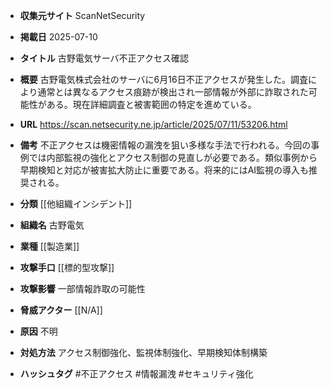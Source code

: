 - **収集元サイト**
ScanNetSecurity

- **掲載日**
2025-07-10

- **タイトル**
古野電気サーバ不正アクセス確認

- **概要**
古野電気株式会社のサーバに6月16日不正アクセスが発生した。調査により通常とは異なるアクセス痕跡が検出され一部情報が外部に詐取された可能性がある。現在詳細調査と被害範囲の特定を進めている。

- **URL**
https://scan.netsecurity.ne.jp/article/2025/07/11/53206.html

- **備考**
不正アクセスは機密情報の漏洩を狙い多様な手法で行われる。今回の事例では内部監視の強化とアクセス制御の見直しが必要である。類似事例から早期検知と対応が被害拡大防止に重要である。将来的にはAI監視の導入も推奨される。

- **分類**
[[他組織インシデント]]

- **組織名**
古野電気

- **業種**
[[製造業]]

- **攻撃手口**
[[標的型攻撃]]

- **攻撃影響**
一部情報詐取の可能性

- **脅威アクター**
[[N/A]]

- **原因**
不明

- **対処方法**
アクセス制御強化、監視体制強化、早期検知体制構築

- **ハッシュタグ**
#不正アクセス #情報漏洩 #セキュリティ強化
